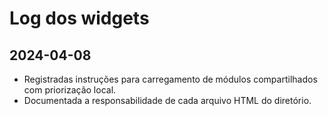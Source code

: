 # Log dos widgets

## 2024-04-08
- Registradas instruções para carregamento de módulos compartilhados com priorização local.
- Documentada a responsabilidade de cada arquivo HTML do diretório.
